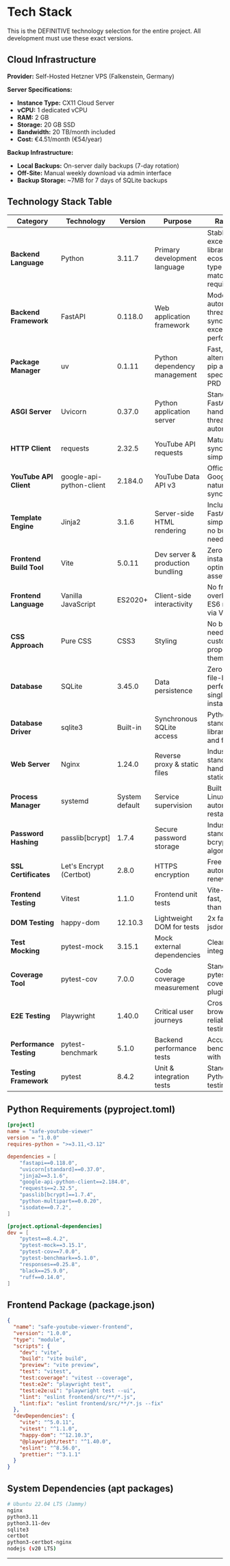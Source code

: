 # Tech Stack

This is the DEFINITIVE technology selection for the entire project. All development must use these exact versions.

## Cloud Infrastructure

**Provider:** Self-Hosted Hetzner VPS (Falkenstein, Germany)

**Server Specifications:**
- **Instance Type:** CX11 Cloud Server
- **vCPU:** 1 dedicated vCPU
- **RAM:** 2 GB
- **Storage:** 20 GB SSD
- **Bandwidth:** 20 TB/month included
- **Cost:** €4.51/month (€54/year)

**Backup Infrastructure:**
- **Local Backups:** On-server daily backups (7-day rotation)
- **Off-Site:** Manual weekly download via admin interface
- **Backup Storage:** ~7MB for 7 days of SQLite backups

## Technology Stack Table

| Category | Technology | Version | Purpose | Rationale |
|----------|-----------|---------|---------|-----------|
| **Backend Language** | Python | 3.11.7 | Primary development language | Stable, excellent library ecosystem, type hints, matches PRD requirement |
| **Backend Framework** | FastAPI | 0.118.0 | Web application framework | Modern, automatic threading for sync routes, excellent performance |
| **Package Manager** | uv | 0.1.11 | Python dependency management | Fast, modern alternative to pip as specified in PRD |
| **ASGI Server** | Uvicorn | 0.37.0 | Python application server | Standard for FastAPI, handles threading automatically |
| **HTTP Client** | requests | 2.32.5 | YouTube API requests | Mature, synchronous, simple to use |
| **YouTube API Client** | google-api-python-client | 2.184.0 | YouTube Data API v3 | Official Google client, naturally synchronous |
| **Template Engine** | Jinja2 | 3.1.6 | Server-side HTML rendering | Included with FastAPI, simple syntax, no build step needed |
| **Frontend Build Tool** | Vite | 5.0.11 | Dev server & production bundling | Zero-config, instant start, optimizes assets |
| **Frontend Language** | Vanilla JavaScript | ES2020+ | Client-side interactivity | No framework overhead, ES6 modules via Vite |
| **CSS Approach** | Pure CSS | CSS3 | Styling | No build step needed, custom properties for theming |
| **Database** | SQLite | 3.45.0 | Data persistence | Zero-config, file-based, perfect for single-instance |
| **Database Driver** | sqlite3 | Built-in | Synchronous SQLite access | Python standard library, simple and fast |
| **Web Server** | Nginx | 1.24.0 | Reverse proxy & static files | Industry standard, handles SSL, static assets |
| **Process Manager** | systemd | System default | Service supervision | Built into Linux, automatic restarts |
| **Password Hashing** | passlib[bcrypt] | 1.7.4 | Secure password storage | Industry standard, bcrypt algorithm |
| **SSL Certificates** | Let's Encrypt (Certbot) | 2.8.0 | HTTPS encryption | Free SSL, automatic renewal |
| **Frontend Testing** | Vitest | 1.1.0 | Frontend unit tests | Vite-native, fast, better DX than Jest |
| **DOM Testing** | happy-dom | 12.10.3 | Lightweight DOM for tests | 2x faster than jsdom |
| **Test Mocking** | pytest-mock | 3.15.1 | Mock external dependencies | Clean pytest integration |
| **Coverage Tool** | pytest-cov | 7.0.0 | Code coverage measurement | Standard pytest coverage plugin |
| **E2E Testing** | Playwright | 1.40.0 | Critical user journeys | Cross-browser, reliable, visual testing |
| **Performance Testing** | pytest-benchmark | 5.1.0 | Backend performance tests | Accurate benchmarking with statistics |
| **Testing Framework** | pytest | 8.4.2 | Unit & integration tests | Standard Python testing |

## Python Requirements (pyproject.toml)

```toml
[project]
name = "safe-youtube-viewer"
version = "1.0.0"
requires-python = ">=3.11,<3.12"

dependencies = [
    "fastapi==0.118.0",
    "uvicorn[standard]==0.37.0",
    "jinja2==3.1.6",
    "google-api-python-client==2.184.0",
    "requests==2.32.5",
    "passlib[bcrypt]==1.7.4",
    "python-multipart==0.0.20",
    "isodate==0.7.2",
]

[project.optional-dependencies]
dev = [
    "pytest==8.4.2",
    "pytest-mock==3.15.1",
    "pytest-cov==7.0.0",
    "pytest-benchmark==5.1.0",
    "responses==0.25.8",
    "black==25.9.0",
    "ruff==0.14.0",
]
```

## Frontend Package (package.json)

```json
{
  "name": "safe-youtube-viewer-frontend",
  "version": "1.0.0",
  "type": "module",
  "scripts": {
    "dev": "vite",
    "build": "vite build",
    "preview": "vite preview",
    "test": "vitest",
    "test:coverage": "vitest --coverage",
    "test:e2e": "playwright test",
    "test:e2e:ui": "playwright test --ui",
    "lint": "eslint frontend/src/**/*.js",
    "lint:fix": "eslint frontend/src/**/*.js --fix"
  },
  "devDependencies": {
    "vite": "^5.0.11",
    "vitest": "^1.1.0",
    "happy-dom": "^12.10.3",
    "@playwright/test": "^1.40.0",
    "eslint": "^8.56.0",
    "prettier": "^3.1.1"
  }
}
```

## System Dependencies (apt packages)

```bash
# Ubuntu 22.04 LTS (Jammy)
nginx
python3.11
python3.11-dev
sqlite3
certbot
python3-certbot-nginx
nodejs (v20 LTS)
```

---

